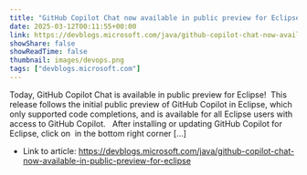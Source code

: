 ```yaml
---
title: "GitHub Copilot Chat now available in public preview for Eclipse"
date: 2025-03-12T00:11:55+00:00
link: https://devblogs.microsoft.com/java/github-copilot-chat-now-available-in-public-preview-for-eclipse
showShare: false
showReadTime: false
thumbnail: images/devops.png
tags: ["devblogs.microsoft.com"]
---
```

Today, GitHub Copilot Chat is available in public preview for Eclipse!  This release follows the initial public preview of GitHub Copilot in Eclipse, which only supported code completions, and is available for all Eclipse users with access to GitHub Copilot.   After installing or updating GitHub Copilot for Eclipse, click on  in the bottom right corner […]

- Link to article: https://devblogs.microsoft.com/java/github-copilot-chat-now-available-in-public-preview-for-eclipse
